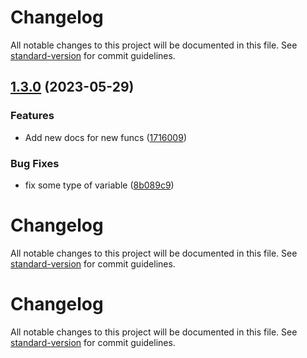 # Changelog

All notable changes to this project will be documented in this file. See [standard-version](https://github.com/conventional-changelog/standard-version) for commit guidelines.

## [1.3.0](https://github.com/javadKefayati/information-retrieval/compare/v1.2.0...v1.3.0) (2023-05-29)


### Features

* Add new docs for new funcs ([1716009](https://github.com/javadKefayati/information-retrieval/commit/1716009a05d3926e3ba50df130b23dd01e6d0d4e))


### Bug Fixes

* fix some type of variable ([8b089c9](https://github.com/javadKefayati/information-retrieval/commit/8b089c996938b200c59a50b951b982bb53169ddd))

# Changelog

All notable changes to this project will be documented in this file. See [standard-version](https://github.com/conventional-changelog/standard-version) for commit guidelines.

# Changelog

All notable changes to this project will be documented in this file. See [standard-version](https://github.com/conventional-changelog/standard-version) for commit guidelines.
